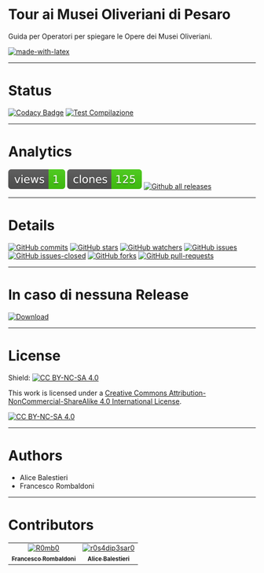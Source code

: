 # Tour ai Musei Oliveriani di Pesaro
Guida per Operatori per spiegare le Opere dei Musei Oliveriani.

[![made-with-latex](https://img.shields.io/badge/Made%20with-LaTeX-1f425f.svg)](https://www.latex-project.org/)

---

# Status
[![Codacy Badge](https://app.codacy.com/project/badge/Grade/3645b4568ebd4068bca821fa0aedd6d9)](https://app.codacy.com/gh/Pomodoro-Musei-di-Pesaro/Tour-ai-Musei-Oliveriani/dashboard?utm_source=gh&utm_medium=referral&utm_content=&utm_campaign=Badge_grade)
[![Test Compilazione](https://github.com/Pomodoro-Musei-di-Pesaro/Tour-ai-Musei-Oliveriani/actions/workflows/LaTeX_Action.yml/badge.svg?branch=main&event=push)](https://github.com/Pomodoro-Musei-di-Pesaro/Tour-ai-Musei-Oliveriani/actions/workflows/LaTeX_Action.yml)

---

# Analytics
[![views](https://raw.githubusercontent.com/Pomodoro-Musei-di-Pesaro/Tour-ai-Musei-Oliveriani/traffic/traffic-Tour-ai-Musei-Oliveriani/views.svg)](https://github.com/Pomodoro-Musei-di-Pesaro/Tour-ai-Musei-Oliveriani)
[![clones](https://raw.githubusercontent.com/Pomodoro-Musei-di-Pesaro/Tour-ai-Musei-Oliveriani/traffic/traffic-Tour-ai-Musei-Oliveriani/clones.svg)](https://github.com/Pomodoro-Musei-di-Pesaro/Tour-ai-Musei-Oliveriani)
[![Github all releases](https://img.shields.io/github/downloads/Pomodoro-Musei-di-Pesaro/Tour-ai-Musei-Oliveriani/total.svg)](https://GitHub.com/Pomodoro-Musei-di-Pesaro/Tour-ai-Musei-Oliveriani/releases/)


---

# Details
[![GitHub commits](https://badgen.net/github/commits/Pomodoro-Musei-di-Pesaro/Tour-ai-Musei-Oliveriani)](https://GitHub.com/Pomodoro-Musei-di-Pesaro/Tour-ai-Musei-Oliveriani/commit/)
[![GitHub stars](https://badgen.net/github/stars/Pomodoro-Musei-di-Pesaro/Tour-ai-Musei-Oliveriani)](https://GitHub.com/Pomodoro-Musei-di-Pesaro/Tour-ai-Musei-Oliveriani/stargazers/)
[![GitHub watchers](https://img.shields.io/github/watchers/Pomodoro-Musei-di-Pesaro/Tour-ai-Musei-Oliveriani?color=blue)](https://github.com/Pomodoro-Musei-di-Pesaro/Tour-ai-Musei-Oliveriani/watchers)
[![GitHub issues](https://img.shields.io/github/issues/Pomodoro-Musei-di-Pesaro/Tour-ai-Musei-Oliveriani.svg)](https://GitHub.com/Pomodoro-Musei-di-Pesaro/Tour-ai-Musei-Oliveriani/issues/)
[![GitHub issues-closed](https://img.shields.io/github/issues-closed/Pomodoro-Musei-di-Pesaro/Tour-ai-Musei-Oliveriani.svg)](https://GitHub.com/Pomodoro-Musei-di-Pesaro/Tour-ai-Musei-Oliveriani/issues?q=is%3Aissue+is%3Aclosed)
[![GitHub forks](https://badgen.net/github/forks/Pomodoro-Musei-di-Pesaro/Tour-ai-Musei-Oliveriani/)](https://GitHub.com/Pomodoro-Musei-di-Pesaro/Tour-ai-Musei-Oliveriani/network/)
[![GitHub pull-requests](https://img.shields.io/github/issues-pr/Pomodoro-Musei-di-Pesaro/Tour-ai-Musei-Oliveriani.svg)](https://GitHub.com/Pomodoro-Musei-di-Pesaro/Tour-ai-Musei-Oliveriani/pull/)

---

# In caso di nessuna Release
[![Download](https://custom-icon-badges.demolab.com/badge/-Scarica%20i%20documenti%20dimostrativi-blue?style=for-the-badge&logo=download&logoColor=white "Documenti")](https://nightly.link/Pomodoro-Musei-di-Pesaro/Tour-ai-Musei-Oliveriani/workflows/LaTeX_Action/main/Tour%20ai%20Musei%20Oliveriani.zip)

---

# License
Shield: [![CC BY-NC-SA 4.0][cc-by-nc-sa-shield]][cc-by-nc-sa]

This work is licensed under a
[Creative Commons Attribution-NonCommercial-ShareAlike 4.0 International License][cc-by-nc-sa].

[![CC BY-NC-SA 4.0][cc-by-nc-sa-image]][cc-by-nc-sa]

[cc-by-nc-sa]: http://creativecommons.org/licenses/by-nc-sa/4.0/
[cc-by-nc-sa-image]: https://licensebuttons.net/l/by-nc-sa/4.0/88x31.png
[cc-by-nc-sa-shield]: https://img.shields.io/badge/License-CC%20BY--NC--SA%204.0-lightgrey.svg

---

# Authors
-   Alice Balestieri
-   Francesco Rombaldoni

---

# Contributors
<!-- readme: collaborators,contributors -start -->
<table>
<tr>
    <td align="center">
        <a href="https://github.com/R0mb0">
            <img src="https://avatars.githubusercontent.com/u/72658034?v=4" width="100;" alt="R0mb0"/>
            <br />
            <sub><b>Francesco Rombaldoni</b></sub>
        </a>
    </td>
    <td align="center">
        <a href="https://github.com/r0s4dip3sar0">
            <img src="https://avatars.githubusercontent.com/u/130976709?v=4" width="100;" alt="r0s4dip3sar0"/>
            <br />
            <sub><b>Alice Balestieri</b></sub>
        </a>
    </td></tr>
</table>
<!-- readme: collaborators,contributors -end -->
